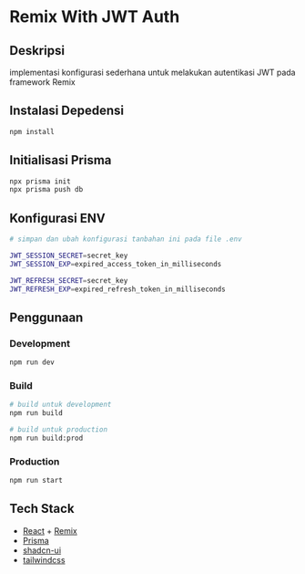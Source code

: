 # Remix With JWT Auth

## Deskripsi
implementasi konfigurasi sederhana untuk melakukan autentikasi JWT pada framework Remix

## Instalasi Depedensi
```bash
npm install
```

## Initialisasi Prisma
```bash
npx prisma init
npx prisma push db
```

## Konfigurasi ENV
```bash
# simpan dan ubah konfigurasi tanbahan ini pada file .env

JWT_SESSION_SECRET=secret_key
JWT_SESSION_EXP=expired_access_token_in_milliseconds

JWT_REFRESH_SECRET=secret_key
JWT_REFRESH_EXP=expired_refresh_token_in_milliseconds
```

## Penggunaan
### Development
```bash
npm run dev
```

### Build
```bash
# build untuk development
npm run build

# build untuk production
npm run build:prod
```

### Production
```bash
npm run start
```

## Tech Stack
- [React](https://react.dev) + [Remix](https://remix.run/)
- [Prisma](https://www.prisma.io/)
- [shadcn-ui](https://ui.shadcn.com/)
- [tailwindcss](https://tailwindcss.com/)
